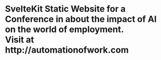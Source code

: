 <h1>
  SvelteKit Static Website for a Conference in about the impact of AI on the world of employment. <br/>
  Visit at http://automationofwork.com
<h1>
